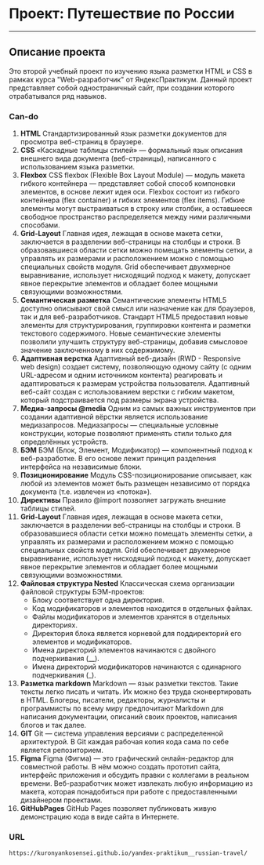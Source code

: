 # Проект: Путешествие по России

---

## Описание проекта

Это второй учебный проект по изучению языка разметки HTML и CSS в рамках курса "Web-разработчик" от ЯндексПрактикум.
Данный проект представляет собой одностраничный сайт, при создании которого отрабатывался ряд навыков.

### Can-do

1. **HTML**
   Cтандартизированный язык разметки документов для просмотра веб-страниц в браузере.
2. **CSS**
   «Каскадные таблицы стилей» — формальный язык описания внешнего вида документа (веб-страницы), написанного с использованием языка разметки.
3. **Flexbox**
   CSS flexbox (Flexible Box Layout Module) — модуль макета гибкого контейнера — представляет собой способ компоновки элементов, в основе лежит идея оси.
   Flexbox состоит из гибкого контейнера (flex container) и гибких элементов (flex items). Гибкие элементы могут выстраиваться в строку или столбик, а оставшееся свободное пространство распределяется между ними различными способами.
4. **Grid-Layout**
   Главная идея, лежащая в основе макета сетки, заключается в разделении веб-страницы на столбцы и строки. В образовавшиеся области сетки можно помещать элементы сетки, а управлять их размерами и расположением можно с помощью специальных свойств модуля.
   Grid обеспечивает двухмерное выравнивание, использует нисходящий подход к макету, допускает явное перекрытие элементов и обладает более мощными связующими возможностями.
5. **Семантическая разметка**
   Семантические элементы HTML5 доступно описывают свой смысл или назначение как для браузеров, так и для веб-разработчиков.
   Стандарт HTML5 предоставил новые элементы для структурирования, группировки контента и разметки текстового содержимого. Новые семантические элементы позволили улучшить структуру веб-страницы, добавив смысловое значение заключенному в них содержимому.
6. **Адаптивная верстка**
   Адаптивный веб-дизайн (RWD - Responsive web design) создает систему, позволяющую одному сайту (с одним URL-адресом и одним источником контента) реагировать и адаптироваться к размерам устройства пользователя. Адаптивный веб-сайт создан с использованием верстки с гибким макетом, который подстраивается под размеры экрана устройства.
7. **Медиа-запросы @media**
   Одним из самых важных инструментов при создании адаптивной вёрстки является использование медиазапросов. Медиазапросы — специальные условные конструкции, которые позволяют применять стили только для определённых устройств.
8. **БЭМ**
   БЭМ (Блок, Элемент, Модификатор) — компонентный подход к веб-разработке. В его основе лежит принцип разделения интерфейса на независимые блоки.
9. **Позиционирование**
   Модуль CSS-позиционирование описывает, как любой из элементов может быть размещен независимо от порядка документа (т.е. извлечен из «потока»).
10. **Директивы**
    Правило @import позволяет загружать внешние таблицы стилей.
11. **Grid-Layout**
    Главная идея, лежащая в основе макета сетки, заключается в разделении веб-страницы на столбцы и строки. В образовавшиеся области сетки можно помещать элементы сетки, а управлять их размерами и расположением можно с помощью специальных свойств модуля.
    Grid обеспечивает двухмерное выравнивание, использует нисходящий подход к макету, допускает явное перекрытие элементов и обладает более мощными связующими возможностями.
12. **Файловая структура Nested**
    Классическая схема организации файловой структуры БЭМ-проектов:
    - Блоку соответствует одна директория.
    - Код модификаторов и элементов находится в отдельных файлах.
    - Файлы модификаторов и элементов хранятся в отдельных директориях.
    - Директория блока является корневой для поддиректорий его элементов и модификаторов.
    - Имена директорий элементов начинаются с двойного подчеркивания (\_\_).
    - Имена директорий модификаторов начинаются с одинарного подчеркивания (\_).
13. **Разметка markdown**
    Markdown — язык разметки текстов. Такие тексты легко писать и читать. Их можно без труда сконвертировать в HTML. Блогеры, писатели, редакторы, журналисты и программисты по всему миру предпочитают Markdown для написания документации, описаний своих проектов, написания блогов и так далее.
14. **GIT**
    Git — система управления версиями с распределенной архитектурой. В Git каждая рабочая копия кода сама по себе является репозиторием.
15. **Figma**
    Figma (Фигма) — это графический онлайн-редактор для совместной работы. В нём можно создать прототип сайта, интерфейс приложения и обсудить правки с коллегами в реальном времени. Веб-разработчик может извлекать любую информацию из макета, которая понадобиться при работе с предоставленными дизайнером проектами.
16. **GitHubPages**
    GitHub Pages позволяет публиковать живую демонстрацию кода в виде сайта в Интернете.

### URL

    https://kuronyankosensei.github.io/yandex-praktikum__russian-travel/
